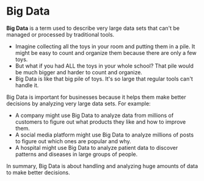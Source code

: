 # Big Data

**Big Data** is a term used to describe very large data sets that can't be managed or processed by traditional tools.

* Imagine collecting all the toys in your room and putting them in a pile. It might be easy to count and organize them because there are only a few toys.
* But what if you had ALL the toys in your whole school? That pile would be much bigger and harder to count and organize.
* Big Data is like that big pile of toys. It's so large that regular tools can't handle it.

Big Data is important for businesses because it helps them make better decisions by analyzing very large data sets. For example:

* A company might use Big Data to analyze data from millions of customers to figure out what products they like and how to improve them.
* A social media platform might use Big Data to analyze millions of posts to figure out which ones are popular and why.
* A hospital might use Big Data to analyze patient data to discover patterns and diseases in large groups of people.

In summary, Big Data is about handling and analyzing huge amounts of data to make better decisions.
